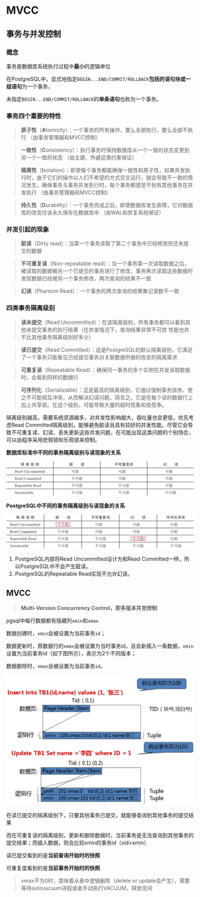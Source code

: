 # MVCC

##  事务与并发控制 

###  概念 

事务是数据库系统执行过程中**最小**的逻辑单位

在PostgreSQL中，显式地指定`BEGIN...END/COMMIT/ROLLBACK`**包括的语句块或⼀组语句**为⼀个事务，

未指定`BEGIN...END/COMMIT/ROLLBACK`的**单条语句**也称为⼀个事务。



###  事务四个重要的特性 

> **原子性**（**A**tomicity）：一个事务的所有操作，要么全部执行，要么全部不执行 （由事务管理器和MVCC控制）

> **一致性**（**C**onsistency）：执行事务时保持数据库从一个一致的状态变更到另一个一致的状态  （由主键、外键这类约束保证）

> **隔离性**（**I**solation）：即使每个事务都能确保一致性和原子性，如果并发执行时，由于它们的操作以人们不希望的方式交叉运行，就会导致不一致的情况发生。确保事务与事务并发执行时，每个事务都感觉不到有其他事务在并发执行  （由事务管理器和MVCC控制）

> **持久性**（**D**urability）：一个事务完成之后，即使数据库发生故障，它对数据库的改变应该永久保存在数据库中  （由WAL和恢复系统保证）

### 并发引起的现象 

> **脏读**（Dirty read）：当第⼀个事务读取了第⼆个事务中已经修改但还未提交的数据

> **不可重复读**（Non-repeatable read）：当⼀个事务第⼀次读取数据之后，被读取的数据被另⼀个已提交的事务进⾏了修改，事务再次读取这些数据时发现数据已经被另⼀个事务修改，两次查询的结果不⼀致

> **幻读**（Phantom Read）：⼀个事务的两次查询的结果集记录数不⼀致

###  四类事务隔离级别 

> **读未提交**（Read Uncommitted）：在该隔离级别，所有事务都可以看到其他未提交事务的执行结果（在并发情况下，查询结果⾮常不可控 性能也并不⽐其他事务隔离级别好多少）

> **读已提交**（Read Committed）：这是PostgreSQL的默认隔离级别，它满⾜了⼀个事务只能看见已经提交事务对关联数据所做的改变的隔离需求

> **可重复读**（Repeatable Read）：确保同⼀事务的多个实例在并发读取数据时，会看到同样的数据行

> **可序列化**（Serializable）：这是最高的隔离级别，它通过强制事务排序，使之不可能相互冲突，从而解决幻读问题。简言之，它是在每个读的数据行上加上共享锁。在这个级别，可能导致大量的超时现象和锁竞争。

隔离级别越高，需要系统资源越多，对并发性影响越大，吞吐量也会更低，优先考虑Read Committed隔离级别，能够避免脏读且具有较好的并发性能。尽管它会导致不可重复读、幻读、丢失更新这些并发问题，在可能出现这类问题的个别场合，可以由程序采用悲观锁和乐观锁来控制。 

**数据库标准中不同的事务隔离级别与读现象的关系** 

![1726974582151](../picture/mvcc_01.png)

**PostgreSQL中不同的事务隔离级别与读现象的关系** 

![](../picture/mvcc_02.png)

1. PostgreSQL内部将Read Uncommitted设计为和Read Committed一样，所以PostgreSQL中不会产生脏读。
2. PostgreSQL的Repeatable Read实现不允许幻读。

## MVCC

> **Multi-Version Concurrency Control，即多版本并发控制**

pgsql中每行数据都有隐藏列`xmin`和`xmax`

数据创建时，`xmin`会被设置为当前事务`id`；

数据更新时，原数据行的`xmax`会被设置为当时事务id，且会新插入一条数据，`xmin`设置为当前事务id（如下图所示），表示为2个不同版本；

数据删除时，`xmax`会被设置为当前事务`id`。

![](../picture/mvcc_03.png)

在读已提交的隔离级别下，只要其他事务已提交，就能够查询到其他事务的提交结果

而在可重复读的隔离级别，更新和删除数据时，当前事务是无法查询到其他事务的提交结果；而插入数据，则会比较xmin的事务id（xid>xmin）

读已提交看到的是**当前查询开始时的快照**

可重复度看到的是**当前事务开始时的快照**

> xmax不为0时，意味着从表中逻辑删除（delete or update会产生），需要等待autovacuum进程或者手动执行VACUUM，释放空间